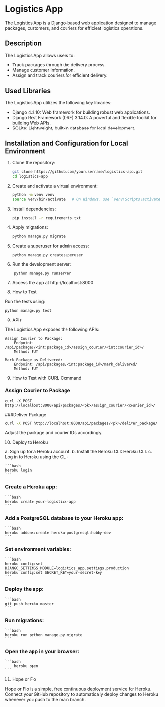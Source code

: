 # Logistics App

The Logistics App is a Django-based web application designed to manage packages, customers, and couriers for efficient logistics operations.

## Description

The Logistics App allows users to:

- Track packages through the delivery process.
- Manage customer information.
- Assign and track couriers for efficient delivery.

## Used Libraries

The Logistics App utilizes the following key libraries:

- Django 4.2.10: Web framework for building robust web applications.
- Django Rest Framework (DRF) 3.14.0: A powerful and flexible toolkit for building Web APIs.
- SQLite: Lightweight, built-in database for local development.

## Installation and Configuration for Local Environment

1. Clone the repository:

   ```bash
   git clone https://github.com/yourusername/logistics-app.git
   cd logistics-app
   ```

2. Create and activate a virtual environment:

    ```bash
    python -m venv venv
    source venv/bin/activate   # On Windows, use `venv\Scripts\activate`
    ```

3. Install dependencies:

    ```bash
    pip install -r requirements.txt
    ```

4. Apply migrations:

    ```bash
    python manage.py migrate
    ```

5. Create a superuser for admin access:

    ```bash
    python manage.py createsuperuser
    ```

6. Run the development server:

```bash
    python manage.py runserver
```

7. Access the app at http://localhost:8000

8. How to Test

Run the tests using:

```bash
python manage.py test
```

8. APIs

The Logistics App exposes the following APIs:

    Assign Courier to Package:
        Endpoint: /api/packages/<int:package_id>/assign_courier/<int:courier_id>/
        Method: PUT

    Mark Package as Delivered:
        Endpoint: /api/packages/<int:package_id>/mark_delivered/
        Method: PUT

9. How to Test with CURL Command

### Assign Courier to Package
```lbash
curl -X POST http://localhost:8000/api/packages/<pk>/assign_courier/<courier_id>/
```
###Deliver Package

```bash
curl -X POST http://localhost:8000/api/packages/<pk>/deliver_package/
```

Adjust the package and courier IDs accordingly.

10. Deploy to Heroku

a. Sign up for a Heroku account.
b. Install the Heroku CLI: Heroku CLI.
c. Log in to Heroku using the CLI:

    ```bash
    heroku login
    ```

### Create a Heroku app:

    ```bash
    heroku create your-logistics-app
    ```

### Add a PostgreSQL database to your Heroku app:

    ```bash
    heroku addons:create heroku-postgresql:hobby-dev
    ```

### Set environment variables:

    ```bash
    heroku config:set DJANGO_SETTINGS_MODULE=logistics_app.settings.production
    heroku config:set SECRET_KEY=your-secret-key
    ```

### Deploy the app:

    ```bash
    git push heroku master
    ```

### Run migrations:

    ```bash
    heroku run python manage.py migrate
    ```
### Open the app in your browser:

    ```bash
        heroku open
    ```

11. Hope or Flo

Hope or Flo is a simple, free continuous deployment service for Heroku. Connect your GitHub repository to automatically deploy changes to Heroku whenever you push to the main branch.

